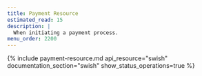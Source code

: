 ```yaml
---
title: Payment Resource
estimated_read: 15
description: |
  When initiating a payment process.
menu_order: 2200
---
```


{% include payment-resource.md api_resource="swish"
documentation_section="swish" show_status_operations=true %}
